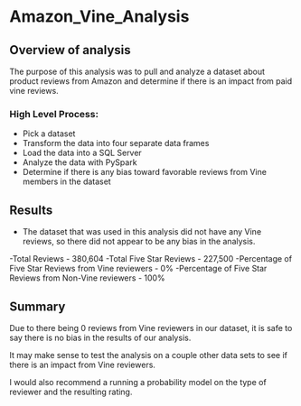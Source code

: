 # Amazon_Vine_Analysis

## Overview of analysis

The purpose of this analysis was to pull and analyze a dataset about product reviews from Amazon and determine if there is an impact from paid vine reviews.

### High Level Process:
- Pick a dataset
- Transform the data into four separate data frames
- Load the data into a SQL Server
- Analyze the data with PySpark
- Determine if there is any bias toward favorable reviews from Vine members in the dataset

## Results
- The dataset that was used in this analysis did not have any Vine reviews, so there did not appear to be any bias in the analysis.

-Total Reviews - 380,604
-Total Five Star Reviews - 227,500
-Percentage of Five Star Reviews from Vine reviewers - 0%
-Percentage of Five Star Reviews from Non-Vine reviewers - 100%

## Summary
Due to there being 0 reviews from Vine reviewers in our dataset, it is safe to say there is no bias in the results of our analysis.

It may make sense to test the analysis on a couple other data sets to see if there is an impact from Vine reviewers. 

I would also recommend a running a probability model on the type of reviewer and the resulting rating.



